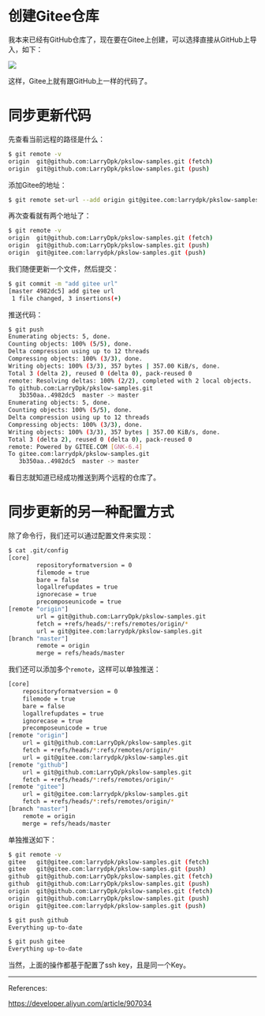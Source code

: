 # 创建Gitee仓库

我本来已经有GitHub仓库了，现在要在Gitee上创建，可以选择直接从GitHub上导入，如下：

![](https://pkslow.oss-cn-shenzhen.aliyuncs.com/images/2023/02/sync-github-gitee.import-from-github.png)

这样，Gitee上就有跟GitHub上一样的代码了。



# 同步更新代码

先查看当前远程的路径是什么：

```bash
$ git remote -v
origin  git@github.com:LarryDpk/pkslow-samples.git (fetch)
origin  git@github.com:LarryDpk/pkslow-samples.git (push)
```



添加Gitee的地址：

```bash
$ git remote set-url --add origin git@gitee.com:larrydpk/pkslow-samples.git
```

 

再次查看就有两个地址了：

```bash
$ git remote -v
origin  git@github.com:LarryDpk/pkslow-samples.git (fetch)
origin  git@github.com:LarryDpk/pkslow-samples.git (push)
origin  git@gitee.com:larrydpk/pkslow-samples.git (push)
```



我们随便更新一个文件，然后提交：

```bash
$ git commit -m "add gitee url"
[master 4982dc5] add gitee url
 1 file changed, 3 insertions(+)
```



推送代码：

```bash
$ git push
Enumerating objects: 5, done.
Counting objects: 100% (5/5), done.
Delta compression using up to 12 threads
Compressing objects: 100% (3/3), done.
Writing objects: 100% (3/3), 357 bytes | 357.00 KiB/s, done.
Total 3 (delta 2), reused 0 (delta 0), pack-reused 0
remote: Resolving deltas: 100% (2/2), completed with 2 local objects.
To github.com:LarryDpk/pkslow-samples.git
   3b350aa..4982dc5  master -> master
Enumerating objects: 5, done.
Counting objects: 100% (5/5), done.
Delta compression using up to 12 threads
Compressing objects: 100% (3/3), done.
Writing objects: 100% (3/3), 357 bytes | 357.00 KiB/s, done.
Total 3 (delta 2), reused 0 (delta 0), pack-reused 0
remote: Powered by GITEE.COM [GNK-6.4]
To gitee.com:larrydpk/pkslow-samples.git
   3b350aa..4982dc5  master -> master
```

看日志就知道已经成功推送到两个远程的仓库了。



# 同步更新的另一种配置方式

除了命令行，我们还可以通过配置文件来实现：

```bash
$ cat .git/config
[core]
        repositoryformatversion = 0
        filemode = true
        bare = false
        logallrefupdates = true
        ignorecase = true
        precomposeunicode = true
[remote "origin"]
        url = git@github.com:LarryDpk/pkslow-samples.git
        fetch = +refs/heads/*:refs/remotes/origin/*
        url = git@gitee.com:larrydpk/pkslow-samples.git
[branch "master"]
        remote = origin
        merge = refs/heads/master
```



我们还可以添加多个`remote`，这样可以单独推送：

```bash
[core]
	repositoryformatversion = 0
	filemode = true
	bare = false
	logallrefupdates = true
	ignorecase = true
	precomposeunicode = true
[remote "origin"]
	url = git@github.com:LarryDpk/pkslow-samples.git
	fetch = +refs/heads/*:refs/remotes/origin/*
	url = git@gitee.com:larrydpk/pkslow-samples.git
[remote "github"]
	url = git@github.com:LarryDpk/pkslow-samples.git
	fetch = +refs/heads/*:refs/remotes/origin/*
[remote "gitee"]
	url = git@gitee.com:larrydpk/pkslow-samples.git
	fetch = +refs/heads/*:refs/remotes/origin/*
[branch "master"]
	remote = origin
	merge = refs/heads/master
```



单独推送如下：

```bash
$ git remote -v
gitee   git@gitee.com:larrydpk/pkslow-samples.git (fetch)
gitee   git@gitee.com:larrydpk/pkslow-samples.git (push)
github  git@github.com:LarryDpk/pkslow-samples.git (fetch)
github  git@github.com:LarryDpk/pkslow-samples.git (push)
origin  git@github.com:LarryDpk/pkslow-samples.git (fetch)
origin  git@github.com:LarryDpk/pkslow-samples.git (push)
origin  git@gitee.com:larrydpk/pkslow-samples.git (push)

$ git push github
Everything up-to-date

$ git push gitee
Everything up-to-date
```



当然，上面的操作都基于配置了ssh key，且是同一个Key。

---

References:

https://developer.aliyun.com/article/907034